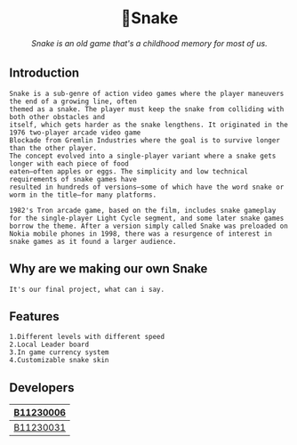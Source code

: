 <h1 align="center">
    🐍Snake
</h1>
<h6 align="center">
    Snake is an old game that's a childhood memory for most of us.
</h6>

## Introduction
    Snake is a sub-genre of action video games where the player maneuvers the end of a growing line, often  
    themed as a snake. The player must keep the snake from colliding with both other obstacles and  
    itself, which gets harder as the snake lengthens. It originated in the 1976 two-player arcade video game  
    Blockade from Gremlin Industries where the goal is to survive longer than the other player.  
    The concept evolved into a single-player variant where a snake gets longer with each piece of food  
    eaten—often apples or eggs. The simplicity and low technical requirements of snake games have  
    resulted in hundreds of versions—some of which have the word snake or worm in the title—for many platforms.

    1982's Tron arcade game, based on the film, includes snake gameplay for the single-player Light Cycle segment, and some later snake games borrow the theme. After a version simply called Snake was preloaded on Nokia mobile phones in 1998, there was a resurgence of interest in snake games as it found a larger audience.
## Why are we making our own Snake
    It's our final project, what can i say.
## Features
    1.Different levels with different speed
    2.Local Leader board
    3.In game currency system
    4.Customizable snake skin
## Developers

| [B11230006](https://github.com/the-biKing)  |
|---------------------------------------------|
| [B11230031](https://github.com/60629194)    |
